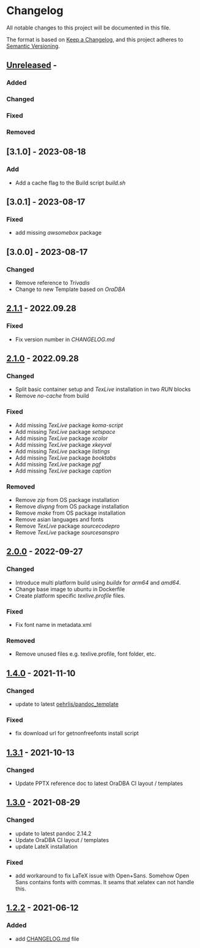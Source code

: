 # Changelog
<!-- markdownlint-disable MD013 -->
<!-- markdownlint-configure-file { "MD024":{"allow_different_nesting": true }} -->
All notable changes to this project will be documented in this file.

The format is based on [Keep a Changelog](https://keepachangelog.com/en/1.0.0/),
and this project adheres to [Semantic Versioning](https://semver.org/spec/v2.0.0.html).

## [Unreleased] -

### Added

### Changed

### Fixed

### Removed

## [3.1.0] - 2023-08-18

### Add

- Add a cache flag to the Build script *build.sh*

## [3.0.1] - 2023-08-17

### Fixed

- add missing *awsomebox* package

## [3.0.0] - 2023-08-17

### Changed

- Remove reference to *Trivadis*
- Change to new Template based on *OraDBA*

## [2.1.1] - 2022.09.28

### Fixed

- Fix version number in *CHANGELOG.md*

## [2.1.0] - 2022.09.28

### Changed

- Split basic container setup and *TexLive* installation in two *RUN* blocks
- Remove *no-cache* from build

### Fixed

- Add missing *TexLive* package *koma-script*
- Add missing *TexLive* package *setspace*
- Add missing *TexLive* package *xcolor*
- Add missing *TexLive* package *xkeyval*
- Add missing *TexLive* package *listings*
- Add missing *TexLive* package *booktabs*
- Add missing *TexLive* package *pgf*
- Add missing *TexLive* package *caption*

### Removed

- Remove *zip* from OS package installation
- Remove *divpng* from OS package installation
- Remove *make* from OS package installation
- Remove asian languages and fonts
- Remove *TexLive* package *sourcecodepro*
- Remove *TexLive* package *sourcesanspro*

## [2.0.0] - 2022-09-27

### Changed

- Introduce multi platform build using *buildx* for *arm64* and *amd64*.
- Change base image to ubuntu in Dockerfile
- Create platform specific *texlive.profile* files.

### Fixed

- Fix font name in metadata.xml

### Removed

- Remove unused files e.g. texlive.profile, font folder, etc.

## [1.4.0] - 2021-11-10

### Changed

- update to latest [oehrlis/pandoc_template](https://github.com/oehrlis/pandoc_template)

### Fixed

- fix download url for getnonfreefonts install script

## [1.3.1] - 2021-10-13

### Changed

- Update PPTX reference doc to latest OraDBA CI layout / templates

## [1.3.0] - 2021-08-29

### Changed

- update to latest pandoc 2.14.2
- Update OraDBA CI layout / templates
- update LateX installation

### Fixed

- add workaround to fix LaTeX issue with Open+Sans. Somehow Open Sans contains
  fonts with commas. It seams that xelatex can not handle this.

## [1.2.2] - 2021-06-12

### Added

- add [CHANGELOG.md](CHANGELOG.md) file

[unreleased]: https://github.com/oehrlis/docker-pandoc
[1.2.2]: https://github.com/oehrlis/docker-pandoc/releases/tag/v1.2.2
[1.3.0]: https://github.com/oehrlis/docker-pandoc/releases/tag/v1.3.0
[1.3.1]: https://github.com/oehrlis/docker-pandoc/releases/tag/v1.3.1
[1.4.0]: https://github.com/oehrlis/docker-pandoc/releases/tag/v1.4.0
[2.0.0]: https://github.com/oehrlis/docker-pandoc/releases/tag/v2.0.0
[2.1.0]: https://github.com/oehrlis/docker-pandoc/releases/tag/v2.1.0
[2.1.1]: https://github.com/oehrlis/docker-pandoc/releases/tag/v2.1.1
